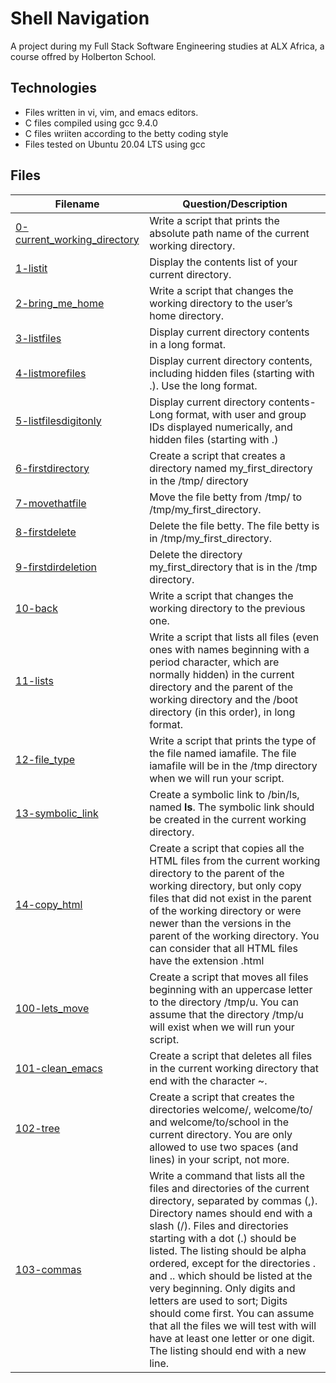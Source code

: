# Shell Navigation
 A project during my Full Stack Software Engineering studies at ALX Africa, a course offred by Holberton School. 

## Technologies 
- Files written in vi, vim, and emacs editors. 
- C files compiled using gcc 9.4.0
- C files wriiten according to the betty coding style 
- Files tested on Ubuntu 20.04 LTS using gcc

## Files

| Filename  | Question/Description |
| ---  | --- |
|[0-current_working_directory](0-current_working_directory)| Write a script that prints the absolute path name of the current working directory.|
|[1-listit](1-listit)| Display the contents list of your current directory.|
|[2-bring_me_home](2-bring_me_home)| Write a script that changes the working directory to the user’s home directory.|
|[3-listfiles](3-listfiles)| Display current directory contents in a long format.|
|[4-listmorefiles](4-listmorefiles)| Display current directory contents, including hidden files (starting with .). Use the long format.|
|[5-listfilesdigitonly](5-listfilesdigitonly)|Display current directory contents- Long format, with user and group IDs displayed numerically, and hidden files (starting with .)|
|[6-firstdirectory](6-firstdirectory)| Create a script that creates a directory named my_first_directory in the /tmp/ directory|
|[7-movethatfile](7-movethatfile)| Move the file betty from /tmp/ to /tmp/my_first_directory.|
|[8-firstdelete](8-firstdelete)| Delete the file betty. The file betty is in /tmp/my_first_directory.|
|[9-firstdirdeletion](9-firstdirdeletion)|Delete the directory my_first_directory that is in the /tmp directory.|
|[10-back](10-back)|Write a script that changes the working directory to the previous one.|
|[11-lists](11-lists)|Write a script that lists all files (even ones with names beginning with a period character, which are normally hidden) in the current directory and the parent of the working directory and the /boot directory (in this order), in long format.|
|[12-file_type](12-file_type)|Write a script that prints the type of the file named iamafile. The file iamafile will be in the /tmp directory when we will run your script.|
|[13-symbolic_link](13-symbolic_link)|Create a symbolic link to /bin/ls, named __ls__. The symbolic link should be created in the current working directory.|
|[14-copy_html](14-copy_html)|Create a script that copies all the HTML files from the current working directory to the parent of the working directory, but only copy files that did not exist in the parent of the working directory or were newer than the versions in the parent of the working directory. You can consider that all HTML files have the extension .html|
|[100-lets_move](100-lets_move)|Create a script that moves all files beginning with an uppercase letter to the directory /tmp/u. You can assume that the directory /tmp/u will exist when we will run your script.|
|[101-clean_emacs](101-clean_emacs)|Create a script that deletes all files in the current working directory that end with the character ~.|
|[102-tree](102-tree)|Create a script that creates the directories welcome/, welcome/to/ and welcome/to/school in the current directory. You are only allowed to use two spaces (and lines) in your script, not more.|
|[103-commas](103-commas)|Write a command that lists all the files and directories of the current directory, separated by commas (,). Directory names should end with a slash (/). Files and directories starting with a dot (.) should be listed. The listing should be alpha ordered, except for the directories . and .. which should be listed at the very beginning. Only digits and letters are used to sort; Digits should come first. You can assume that all the files we will test with will have at least one letter or one digit. The listing should end with a new line.|
